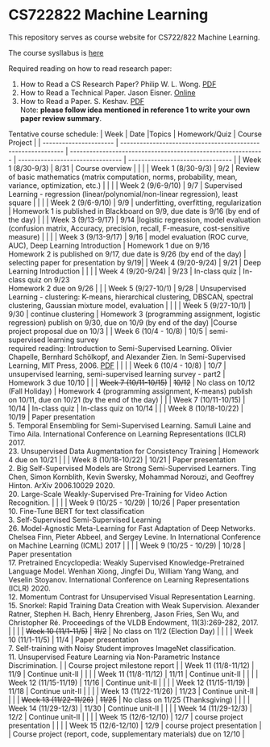 # CS722822 Machine Learning
This repository serves as course website for CS722/822 Machine Learning.

The course sysllabus is [here](https://github.com/fengjiaowang7/CS722822/blob/main/CS722_822_syllabus_new.pdf)

Required reading on how to read research paper:
1. How to Read a CS Research Paper? Philip W. L. Wong. [PDF](http://www2.cs.uregina.ca/~pwlfong/CS499/reading-paper.pdf)
2. How to Read a Technical Paper. Jason Eisner. [Online](https://www.cs.jhu.edu/~jason/advice/how-to-read-a-paper.html)
3. How to Read a Paper. S. Keshav. [PDF](http://blizzard.cs.uwaterloo.ca/keshav/home/Papers/data/07/paper-reading.pdf)   
Note: **please follow idea mentioned in reference 1 to write your own paper review summary**.

Tentative course schedule:
| Week                   | Date |Topics                                                       | Homework/Quiz | Course Project                            |
| ---------------------- |  ------------------------------------------------------------ | ------------------------------------------------------------ | -------------------------------- | -------------------------------- |
| Week 1 (8/30-9/3)      | 8/31 | Course overview |                                  | |
| Week 1 (8/30-9/3)      | 9/2 | Review of basic mathematics (matrix computation, norms, probability, mean, variance, optimization, etc.) |                                  | |
| Week 2 (9/6-9/10)      | 9/7 | Supervised Learning - regression (linear/polynomial/non-linear regression), least square |                                 | |
| Week 2 (9/6-9/10)      | 9/9 | underfitting, overfitting, regularization |  Homework 1 is published in Blackboard on 9/9, due date is 9/16 (by end of the day)                                | |
| Week 3 (9/13-9/17)     | 9/14 |logistic regression, model evaluation (confusion matrix, Accuracy, precision, recall, F-measure, cost-sensitive measure)                                      |                                  | |
| Week 3 (9/13-9/17)     | 9/16 | model evaluation (ROC curve, AUC), Deep Learning Introduction                                      |  Homework 1 due on 9/16  <br> Homework 2 is published on 9/17, due date is 9/26 (by end of the day)                               | selecting paper for presentation by 9/19|
| Week 4 (9/20-9/24)     | 9/21 | Deep Learning Introduction        |                                | |
| Week 4 (9/20-9/24)     | 9/23 | In-class quiz        | In-class quiz on 9/23 <br> Homework 2 due on 9/26                                 | |
| Week 5 (9/27-10/1)     | 9/28 | Unsupervised Learning - clustering: K-means, hierarchical clustering, DBSCAN, spectral clustering, Gaussian mixture model, evaluation |                                | |
| Week 5 (9/27-10/1)     | 9/30 | continue clustering |  Homework 3 (programming assignment, logistic regression) publish on 9/30, due on 10/9 (by end of the day)                                 |Course project proposal due on 10/3 |
| Week 6 (10/4 - 10/8)   | 10/5 | semi-supervised learning survey<br> required reading: Introduction to Semi-Supervised Learning. Olivier Chapelle, Bernhard Schölkopf, and Alexander Zien. In Semi-Supervised Learning, MIT Press, 2006. [PDF](http://mitp-content-server.mit.edu:18180/books/content/sectbyfn?collid=books_pres_0&id=6173&fn=9780262033589_sch_0001.pdf)                                        |                                | |
| Week 6 (10/4 - 10/8)   | 10/7 | unsupervised learning, semi-supervised learning survey - part2                                         |   Homework 3 due 10/10                                | |
| ~~Week 7 (10/11-10/15)~~   | ~~10/12~~ | No class on 10/12 (Fall Holiday)   | Homework 4 (programming assignment, K-means) publish on 10/11, due on 10/21 (by the end of the day) |  |
| Week 7 (10/11-10/15)   | 10/14 | In-class quiz           | In-class quiz on 10/14  |  |
| Week 8 (10/18-10/22)   | 10/19 | Paper presentation<br>5. Temporal Ensembling for Semi-Supervised Learning. Samuli Laine and Timo Aila. International Conference on Learning Representations (ICLR) 2017. <br> 23. Unsupervised Data Augmentation for Consistency Training           |  Homework 4 due on 10/21                                | |
| Week 8 (10/18-10/22)   | 10/21 | Paper presentation<br>2.  Big Self-Supervised Models are Strong Semi-Supervised Learners. Ting Chen, Simon Kornblith, Kevin Swersky, Mohammad Norouzi, and Geoffrey Hinton. ArXiv 2006.10029 2020. <br>20. Large-Scale Weakly-Supervised Pre-Training for Video Action Recognition.           |                                  | |
| Week 9 (10/25 - 10/29) | 10/26 |   Paper presentation<br>10. Fine-Tune BERT for text classification <br>3. Self-Supervised Semi-Supervised Learning<br>26.  Model-Agnostic Meta-Learning for Fast Adaptation of Deep Networks. Chelsea Finn, Pieter Abbeel, and Sergey Levine. In International Conference on Machine Learning (ICML) 2017 |                                  | |
| Week 9 (10/25 - 10/29) | 10/28 | Paper presentation<br> 17. Pretrained Encyclopedia: Weakly Supervised Knowledge-Pretrained Language Model. Wenhan Xiong, Jingfei Du, William Yang Wang, and Veselin Stoyanov. International Conference on Learning Representations (ICLR) 2020.<br>12. Momentum Contrast for Unsupervised Visual Representation Learning.<br>15.  Snorkel:  Rapid  Training  Data  Creation  with  Weak  Supervision.  Alexander  Ratner,  Stephen  H.  Bach,  Henry Ehrenberg,  Jason  Fries,  Sen  Wu,  and  Christopher  Ré.  Proceedings  of  the  VLDB  Endowment,  11(3):269-282, 2017.                                              |                                  | |
| ~~Week 10 (11/1-11/5)~~    | ~~11/2~~ | No class on 11/2 (Election Day)                                             |   |  |
| Week 10 (11/1-11/5)    | 11/4 |   Paper presentation<br>7. Self-training  with  Noisy  Student  improves  ImageNet  classification.   <br> 11. Unsupervised Feature Learning via Non-Parametric Instance Discrimination.                                         |   | Course project milestone report |
| Week 11 (11/8-11/12)   | 11/9 | Continue unit-II                                             |                                  | |
| Week 11 (11/8-11/12)   | 11/11 | Continue unit-II                                             |                                  | |
| Week 12 (11/15-11/19)  | 11/16 | Continue unit-II                                             |                                  | |
| Week 12 (11/15-11/19)  | 11/18 | Continue unit-II                                             |                                  | |
| Week 13 (11/22-11/26)  | 11/23 | Continue unit-II                                             |  |  |
| ~~Week 13 (11/22-11/26)~~  | ~~11/25~~ |  No class on 11/25 (Thanksgiving)                    |  |  |
| Week 14 (11/29-12/3)   | 11/30 | Continue unit-II                                             |                                  | |
| Week 14 (11/29-12/3)   | 12/2 | Continue unit-II                                             |                                  | |
| Week 15 (12/6-12/10)   | 12/7 | course project presentation                                  |               |  |
| Week 15 (12/6-12/10)   | 12/9 | course project presentation                                  |               | Course project (report, code, supplementary materials) due on 12/10 |


 
